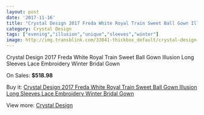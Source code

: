 ```yaml
---
layout: post
date: '2017-11-16'
title: "Crystal Design 2017 Freda White Royal Train Sweet Ball Gown Illusion Long Sleeves Lace Embroidery Winter Bridal Gown"
category: Crystal Design
tags: ["evening","illusion","unique","sleeves","winter"]
image: http://img.transblink.com/33041-thickbox_default/crystal-design-2017-freda-white-royal-train-sweet-ball-gown-illusion-long-sleeves-lace-embroidery-winter-bridal-gown.jpg
---
```

Crystal Design 2017 Freda White Royal Train Sweet Ball Gown Illusion Long Sleeves Lace Embroidery Winter Bridal Gown

On Sales: **$518.98**
<a href="https://www.transblink.com/en/crystal-design/11124-crystal-design-2017-freda-white-royal-train-sweet-ball-gown-illusion-long-sleeves-lace-embroidery-winter-bridal-gown.html"><amp-img layout="responsive" width="600" height="600" src="//img.transblink.com/33041-thickbox_default/crystal-design-2017-freda-white-royal-train-sweet-ball-gown-illusion-long-sleeves-lace-embroidery-winter-bridal-gown.jpg" alt="Crystal Design 2017 Freda White Royal Train Sweet Ball Gown Illusion Long Sleeves Lace Embroidery Winter Bridal Gown 0" /></a>
<a href="https://www.transblink.com/en/crystal-design/11124-crystal-design-2017-freda-white-royal-train-sweet-ball-gown-illusion-long-sleeves-lace-embroidery-winter-bridal-gown.html"><amp-img layout="responsive" width="600" height="600" src="//img.transblink.com/33046-thickbox_default/crystal-design-2017-freda-white-royal-train-sweet-ball-gown-illusion-long-sleeves-lace-embroidery-winter-bridal-gown.jpg" alt="Crystal Design 2017 Freda White Royal Train Sweet Ball Gown Illusion Long Sleeves Lace Embroidery Winter Bridal Gown 1" /></a>
<a href="https://www.transblink.com/en/crystal-design/11124-crystal-design-2017-freda-white-royal-train-sweet-ball-gown-illusion-long-sleeves-lace-embroidery-winter-bridal-gown.html"><amp-img layout="responsive" width="600" height="600" src="//img.transblink.com/33045-thickbox_default/crystal-design-2017-freda-white-royal-train-sweet-ball-gown-illusion-long-sleeves-lace-embroidery-winter-bridal-gown.jpg" alt="Crystal Design 2017 Freda White Royal Train Sweet Ball Gown Illusion Long Sleeves Lace Embroidery Winter Bridal Gown 2" /></a>
<a href="https://www.transblink.com/en/crystal-design/11124-crystal-design-2017-freda-white-royal-train-sweet-ball-gown-illusion-long-sleeves-lace-embroidery-winter-bridal-gown.html"><amp-img layout="responsive" width="600" height="600" src="//img.transblink.com/33044-thickbox_default/crystal-design-2017-freda-white-royal-train-sweet-ball-gown-illusion-long-sleeves-lace-embroidery-winter-bridal-gown.jpg" alt="Crystal Design 2017 Freda White Royal Train Sweet Ball Gown Illusion Long Sleeves Lace Embroidery Winter Bridal Gown 3" /></a>
<a href="https://www.transblink.com/en/crystal-design/11124-crystal-design-2017-freda-white-royal-train-sweet-ball-gown-illusion-long-sleeves-lace-embroidery-winter-bridal-gown.html"><amp-img layout="responsive" width="600" height="600" src="//img.transblink.com/33043-thickbox_default/crystal-design-2017-freda-white-royal-train-sweet-ball-gown-illusion-long-sleeves-lace-embroidery-winter-bridal-gown.jpg" alt="Crystal Design 2017 Freda White Royal Train Sweet Ball Gown Illusion Long Sleeves Lace Embroidery Winter Bridal Gown 4" /></a>
<a href="https://www.transblink.com/en/crystal-design/11124-crystal-design-2017-freda-white-royal-train-sweet-ball-gown-illusion-long-sleeves-lace-embroidery-winter-bridal-gown.html"><amp-img layout="responsive" width="600" height="600" src="//img.transblink.com/33042-thickbox_default/crystal-design-2017-freda-white-royal-train-sweet-ball-gown-illusion-long-sleeves-lace-embroidery-winter-bridal-gown.jpg" alt="Crystal Design 2017 Freda White Royal Train Sweet Ball Gown Illusion Long Sleeves Lace Embroidery Winter Bridal Gown 5" /></a>

Buy it: [Crystal Design 2017 Freda White Royal Train Sweet Ball Gown Illusion Long Sleeves Lace Embroidery Winter Bridal Gown](https://www.transblink.com/en/crystal-design/11124-crystal-design-2017-freda-white-royal-train-sweet-ball-gown-illusion-long-sleeves-lace-embroidery-winter-bridal-gown.html "Crystal Design 2017 Freda White Royal Train Sweet Ball Gown Illusion Long Sleeves Lace Embroidery Winter Bridal Gown")

View more: [Crystal Design](https://www.transblink.com/en/104-crystal-design "Crystal Design")